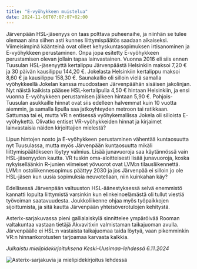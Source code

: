```yaml
---
title: "E-vyöhykkeen muistelua"
date: 2024-11-06T07:07:07+02:00
---
```

Järvenpään HSL-jäsenyys on taas polttava puheenaihe, ja niinhän se
tulee olemaan aina siihen asti kunnes liittymispäätös saadaan
aikaiseksi. Viimeisimpinä käänteinä ovat olleet kehyskuntasopimuksen
irtisanominen ja E-vyöhykkeen perustaminen. Onpa jopa esitetty
E-vyöhykkeen perustamisen olevan jollain tapaa lainvastainen. Vuonna
2016 eli siis ennen Tuusulan HSL-jäsenyyttä kertalippu Järvenpäästä
Helsinkiin maksoi 7,20&nbsp;€ ja 30 päivän kausilippu 144,20&nbsp;€. Jokelasta
Helsinkiin kertalippu maksoi 8,60&nbsp;€ ja kausilippu 158,30
€. Saunakallio oli silloin vielä samalla vyöhykkeellä Jokelan kanssa
muodostaen Järvenpäähän sisäisen jakolinjan. Nyt näistä kaikista
pääsee HSL-kertalipulla 4,50&nbsp;€ hintaan Helsinkiin, ja ensi vuonna
E-vyöhykkeen perustamisen jälkeen hintaan 5,90&nbsp;€. Pohjois-Tuusulan
asukkaille hinnat ovat siis edelleen halvemmat kuin 10 vuotta aiemmin,
ja samalla lipulla saa jatkoyhteyden metroon tai ratikkaan. Sattumaa
tai ei, mutta VR:n entisessä vyöhykemallissa Jokela oli silloista
E-vyöhykettä.  Olivatko entiset VR-vyöhykkeiden hinnat ja kirjaimet
lainvastaisia näiden kirjoittajien mielestä?

Lipun hintojen nosto ja E-vyöhykkeen perustaminen vähentää
kuntaosuutta nyt Tuusulassa, mutta myös Järvenpään kuntaosuutta mikäli
liittymispäätökseen löytyy valmius. Lisää junavuoroja saa käytännössä
vain HSL-jäsenyyden kautta. VR tuskin oma-aloitteisesti lisää
junavuoroja, koska nykyiselläänkin R-junien viimeiset yövuorot ovat
LVM:n tilausliikennettä.  LVM:n ostoliikennesopimus päättyy 2030 ja
jos Järvenpää ei silloin jo ole HSL-jäsen kun uusia sopimuksia
neuvotellaan, niin kuinkahan käy?

Edellisessä Järvenpään valtuuston HSL-äänestyksessä selvä enemmistö
kannatti lopulta liittymistä varsinkin kun elinkeinoelämästä oli
tullut viestiä työvoiman saatavuudesta. Joukkoliikenne ohjaa myös
työpaikkojen sijoittumista, ja sitä kautta Järvenpään
yhteisöverotulojen kehitystä.

Asterix-sarjakuvassa pieni gallialaiskylä sinnittelee ympäröivää
Rooman valtakuntaa vastaan tietäjä Akvavitixin valmistaman taikajuoman
avulla. Järvenpäälle ei HSL:n vastaista taikajuomaa taida löytyä, vaan
pikemminkin VR:n hinnankorotusten tarjoamaa karvasta kalkkia.

*Julkaistu mielipidekirjoituksena Keski-Uusimaa-lehdessä 6.11.2024*

![Asterix-sarjakuvia ja mielipidekirjoitus lehdessä](/asterix.jpg)
